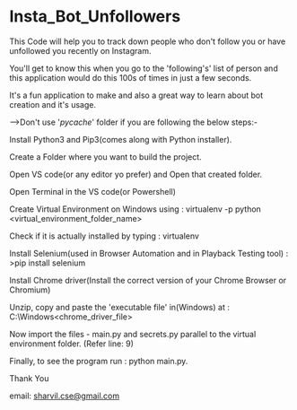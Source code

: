 # Insta_Bot_Unfollowers

This Code will help you to track down people who don't follow you or have unfollowed you recently on Instagram. 

You'll get to know this when you go to the 'following's' list of person and this application would do this 100s of times in just a few seconds.

It's a fun application to make and also a great way to learn about bot creation and it's usage.



-->Don't use '_pycache_' folder if you are following the below steps:-

Install Python3 and Pip3(comes along with Python installer).

Create a Folder where you want to build the project.

Open VS code(or any editor yo prefer) and Open that created folder.

Open Terminal in the VS code(or Powershell)

Create Virtual Environment on Windows using : virtualenv -p python <virtual_environment_folder_name>

Check if it is actually installed by typing : virtualenv

Install Selenium(used in Browser Automation and in Playback Testing tool) : 
    >pip install selenium

Install Chrome driver(Install the correct version of your Chrome Browser or Chromium)

Unzip, copy and paste the 'executable file' in(Windows) at : C:\Windows\<chrome_driver_file>

Now import the files - main.py and secrets.py parallel to the virtual environment folder. (Refer line: 9)

Finally, to see the program run : python main.py.



Thank You

email: sharvil.cse@gmail.com
